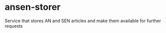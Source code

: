 # ansen-storer
Service that stores AN and SEN articles and make them available for further requests
